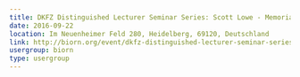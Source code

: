 ```yaml
---
title: DKFZ Distinguished Lecturer Seminar Series: Scott Lowe - Memorial Sloan Kettering Cancer Center
date: 2016-09-22
location: Im Neuenheimer Feld 280, Heidelberg, 69120, Deutschland
link: http://biorn.org/event/dkfz-distinguished-lecturer-seminar-series-scott-lowe-memorial-sloan-kettering-cancer-center/
usergroup: biorn
type: usergroup
---
```

